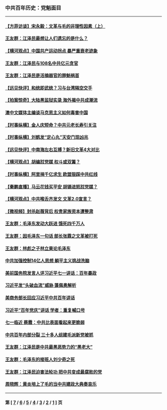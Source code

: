### 中共百年历史：党魁面目
---
#### [【方菲访谈】宋永毅：文革与毛的非理性因素（上）](../../pages/nf1176107/n13469956.md?01270430) 
#### [王友群：江泽民最想让人们遗忘的是什么？](../../pages/nf1176107/n13408949.md?01270430) 
#### [【横河观点】中国共产运动拐点 暴严重衰老迹象](../../pages/nf1176107/n13388333.md?01270430) 
#### [王友群：江泽民与108名中共亿元贪官](../../pages/nf1176107/n13352358.md?01270430) 
#### [王友群：江泽民是活摘器官的罪魁祸首](../../pages/nf1176107/n13336903.md?01270430) 
#### [【远见快评】和统即武统？习与台湾隔空交手](../../pages/nf1176107/n13297739.md?01270430) 
#### [【拍案惊奇】大陆黑监狱实录 海外揭中共成潮流](../../pages/nf1176107/n13288853.md?01270430) 
#### [澳中文媒体主编谈马克思主义如何毒害中国](../../pages/nf1176107/n13257387.md?01270430) 
#### [【时事纵横】金人庆短命？中共元老长寿引关注](../../pages/nf1176107/n13217934.md?01270430) 
#### [【时事纵横】刘鹤发“定心丸”天安门现凶兆](../../pages/nf1176107/n13215416.md?01270430) 
#### [【远见快评】中南海左右互搏？新旧文革4大对比](../../pages/nf1176107/n13214745.md?01270430) 
#### [【横河观点】胡编怼党媒 权斗或双簧？](../../pages/nf1176107/n13210864.md?01270430) 
#### [【时事纵横】阿里捐千亿求生 欧盟狠踩中共红线](../../pages/nf1176107/n13206431.md?01270430) 
#### [【秦鹏直播】马云花钱买平安 胡锡进怒怼党媒？](../../pages/nf1176107/n13206392.md?01270430) 
#### [【横河观点】中共喉舌齐发文 文革2.0宣言？](../../pages/nf1176107/n13201248.md?01270430) 
#### [【微视频】封杀赵薇背后 权贵家族资本遭整肃](../../pages/nf1176107/n13197798.md?01270430) 
#### [王友群：毛泽东发动大跃进 饿死四千万人](../../pages/nf1176107/n13177158.md?01270430) 
#### [王友群：因毛泽东一句话 部长张霖之文革被打死](../../pages/nf1176107/n13161711.md?01270430) 
#### [王友群：林彪之子林立果论毛泽东](../../pages/nf1176107/n13128622.md?01270430) 
#### [中共加强控制14亿人思想 躺平主义挑战洗脑](../../pages/nf1176107/n13094299.md?01270430) 
#### [美前国务院发言人评习近平七一讲话：百年暴政](../../pages/nf1176107/n13066986.md?01270430) 
#### [习近平发“头破血流”威胁 蓬佩奥解析](../../pages/nf1176107/n13063604.md?01270430) 
#### [美商务部长回应习近平中共百年讲话](../../pages/nf1176107/n13062903.md?01270430) 
#### [习近平“百年党庆”讲话 学者：重复喊口号](../../pages/nf1176107/n13061411.md?01270430) 
#### [七一临近 蔡霞：中共比表面看起来更脆弱](../../pages/nf1176107/n13056418.md?01270430) 
#### [中共百年内部分裂 三十多人组建毛派新党被抓](../../pages/nf1176107/n13044023.md?01270430) 
#### [王友群：江泽民是中共最黑恶势力的“黑老大”](../../pages/nf1176107/n13022180.md?01270430) 
#### [王友群：毛泽东的接班人刘少奇之死](../../pages/nf1176107/n12991772.md?01270430) 
#### [王友群：江泽民迫害法轮功 把中共变成最腐败的党](../../pages/nf1176107/n12947347.md?01270430) 
#### [周晓辉：黄炎培上了毛的当中共建政大典奏哀乐](../../pages/nf1176107/n12942780.md?01270430) 

---
#### 第 [ [7](./7.md?01270430) / [6](./6.md?01270430) / [5](./5.md?01270430) / [4](./4.md?01270430) / [3](./3.md?01270430) / [2](./2.md?01270430) / [1](./1.md?01270430) ] 页
